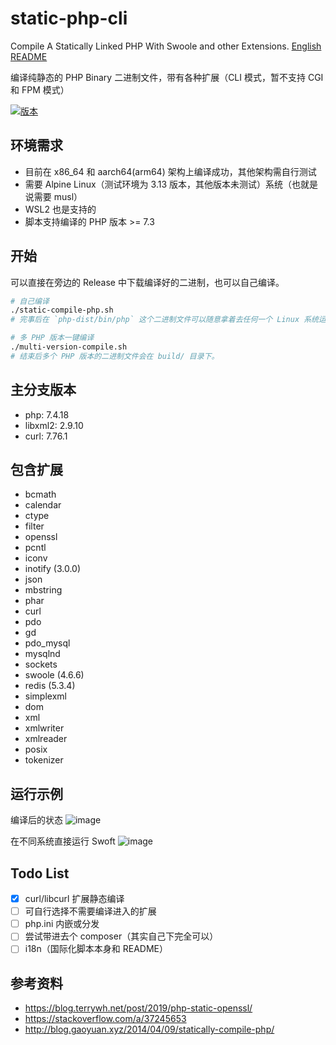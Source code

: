 # static-php-cli
Compile A Statically Linked PHP With Swoole and other Extensions. [English README](/README-en.md)

编译纯静态的 PHP Binary 二进制文件，带有各种扩展（CLI 模式，暂不支持 CGI 和 FPM 模式）

[![版本](https://img.shields.io/badge/version-1.1.1-green.svg)]()

## 环境需求
- 目前在 x86_64 和 aarch64(arm64) 架构上编译成功，其他架构需自行测试
- 需要 Alpine Linux（测试环境为 3.13 版本，其他版本未测试）系统（也就是说需要 musl）
- WSL2 也是支持的
- 脚本支持编译的 PHP 版本 >= 7.3

## 开始
可以直接在旁边的 Release 中下载编译好的二进制，也可以自己编译。
```bash
# 自己编译
./static-compile-php.sh
# 完事后在 `php-dist/bin/php` 这个二进制文件可以随意拿着去任何一个 Linux 系统运行了！

# 多 PHP 版本一键编译
./multi-version-compile.sh
# 结束后多个 PHP 版本的二进制文件会在 build/ 目录下。
```

## 主分支版本
- php: 7.4.18
- libxml2: 2.9.10
- curl: 7.76.1

## 包含扩展
- bcmath
- calendar
- ctype
- filter
- openssl
- pcntl
- iconv
- inotify (3.0.0)
- json
- mbstring
- phar
- curl
- pdo
- gd
- pdo_mysql
- mysqlnd
- sockets
- swoole (4.6.6)
- redis (5.3.4)
- simplexml
- dom
- xml
- xmlwriter
- xmlreader
- posix
- tokenizer

## 运行示例
编译后的状态
![image](https://user-images.githubusercontent.com/20330940/116291663-6df47580-a7c7-11eb-8df3-6340c6f87055.png)

在不同系统直接运行 Swoft
![image](https://user-images.githubusercontent.com/20330940/116053161-f16d7400-a6ac-11eb-87b8-e510c6454861.png)

## Todo List
- [X] curl/libcurl 扩展静态编译
- [ ] 可自行选择不需要编译进入的扩展
- [ ] php.ini 内嵌或分发
- [ ] 尝试带进去个 composer（其实自己下完全可以）
- [ ] i18n（国际化脚本本身和 README）

## 参考资料
- <https://blog.terrywh.net/post/2019/php-static-openssl/>
- <https://stackoverflow.com/a/37245653>
- <http://blog.gaoyuan.xyz/2014/04/09/statically-compile-php/>
